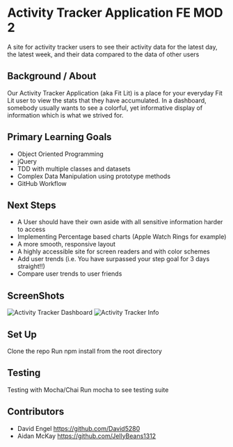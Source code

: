 # Activity Tracker Application FE MOD 2

A site for activity tracker users to see their activity data for the latest day, the latest week, and their data compared to the data of other users

## Background / About
Our Activity Tracker Application (aka Fit Lit) is a place for your everyday Fit Lit user to view the stats that they have accumulated. In a dashboard, somebody usually wants to see a colorful, yet informative display of information which is what we strived for. 

## Primary Learning Goals
 * Object Oriented Programming
  * jQuery
 * TDD with multiple classes and datasets
 * Complex Data Manipulation using prototype methods
 * GitHub Workflow
 
## Next Steps
  * A User should have their own aside with all sensitive information harder to access
  * Implementing Percentage based charts (Apple Watch Rings for example)
  * A more smooth, responsive layout
  * A highly accessible site for screen readers and with color schemes
  * Add user trends (i.e. You have surpassed your step goal for 3 days straight!!)
  * Compare user trends to user friends 
  
  
## ScreenShots 

![Activity Tracker Dashboard](./images/activity-tracker-dashboard.png)
![Activity Tracker Info](./images/activity-tracker-info.png)


## Set Up
Clone the repo
Run npm install from the root directory

## Testing
Testing with Mocha/Chai
Run mocha to see testing suite

## Contributors
  * David Engel https://github.com/David5280
  * Aidan McKay https://github.com/JellyBeans1312

